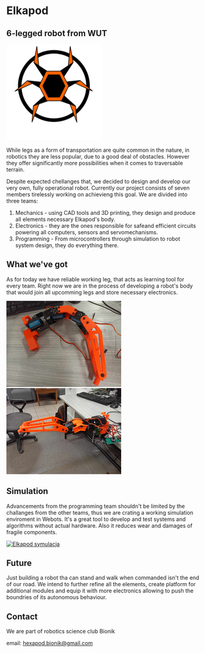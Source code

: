 # Elkapod 

## 6-legged robot from WUT

<img src="elkapod_plaski.svg" alt="Elkapod logo" width="250" height="250">

While legs as a form of transportation are quite common in the nature, in robotics they are less popular, due to a good deal of obstacles. However they offer significantly more possibilities when it comes to traversable terrain.

Despite expected chellanges that, we decided to design and develop our very own, fully operational robot. Currently our project consists of seven members tirelessly working on achievieng this goal. We are divided into three teams:

1. Mechanics - using CAD tools and 3D printing, they design and produce all elements necessary Elkapod's body.
2. Electronics - they are the ones responsible for safeand efficient circuits powering all computers, sensors and servomechanisms.
3. Programming - From microcontrollers through simulation to robot system design, they do everything there.

## What we've got
As for today we have reliable working leg, that acts as learning tool for every team. Right now we are in the process of developing a robot's body that would join all upcomming legs and store necessary electronics. 

<img src="leg1.jpg" width="300">
<img src="leg2.jpg" width="300">


## Simulation
Advancements from the programming team shouldn't be limited by the challanges from the other teams, thus we are crating a working simulation enviroment in Webots. It's a great tool to develop and test systems and algorithms without actual hardware. Also it reduces wear and damages of fragile components.

[![Elkapod symulacja](https://img.youtube.com/vi/K6WzZcQ2Yb8/0.jpg)](https://www.youtube.com/watch?v=K6WzZcQ2Yb8)

## Future
Just building a robot tha can stand and walk when commanded isn't the end of our road. We intend to further refine all the elements, create platform for additional modules and equip it with more electronics allowing to push the boundries of its autonomous behaviour.

## Contact
We are part of robotics science club Bionik

email: hexapod.bionik@gmail.com